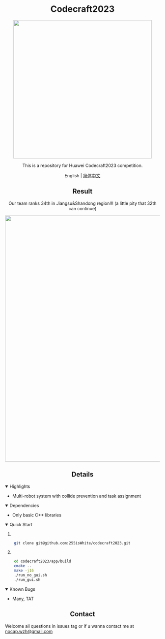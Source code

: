 # <div align="center">Codecraft2023</div>

<div align="center">
    <!-- an image which can properly describe this repository -->
    <!-- images are stored under .github/images -->
    <img src=".github/imgs/huawei.png" width="450">
    <p>
        This is a repository for Huawei Codecraft2023 competition.
    </p>


English | [简体中文](.github/README_cn.md)

</div>

## <div align="center">Result</div>
<div align='center'>

<p> Our team ranks 34th in Jiangsu&Shandong region!!! (a little pity that 32th can continue)</p>

<img src=".github/imgs/result.png" width="800">

</div>


## <div align="center">Details</div>

<details open>

<summary>Highlights</summary>

- Multi-robot system with collide prevention and task assignment


</details>

<!-- setting details to open will display all below  -->
<details open>
<summary>Dependencies</summary>

<!-- names of dependencies and websites if had -->
- Only basic C++ libraries

    <!-- some details about environment if needed -->  

</details>

<details open>
<summary>Quick Start</summary>

1. 
```bash
    git clone git@github.com:255isWhite/codecraft2023.git
```

2.  
```bash
    cd codecraft2023/app/build
    cmake ..
    make -j16
    ./run_no_gui.sh
    ./run_gui.sh
```

</details>

<details open>

<summary>Known Bugs</summary>

- Many, TAT

</details>



## <div align="center">Contact</div>
Welcome all questions in issues tag or if u wanna contact me at nocap.wzh@gmail.com